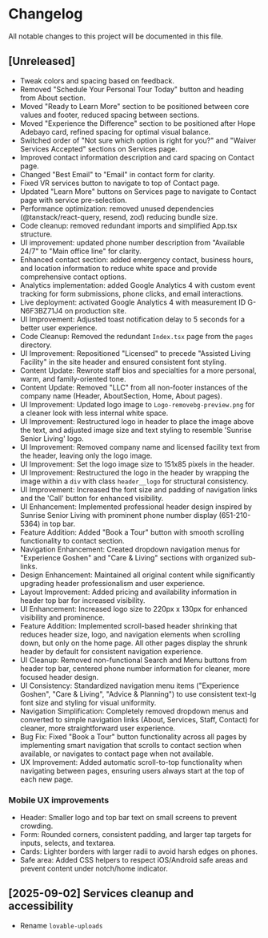 # Changelog

All notable changes to this project will be documented in this file.

## [Unreleased]
- Tweak colors and spacing based on feedback.
- Removed "Schedule Your Personal Tour Today" button and heading from About section.
- Moved "Ready to Learn More" section to be positioned between core values and footer, reduced spacing between sections.
- Moved "Experience the Difference" section to be positioned after Hope Adebayo card, refined spacing for optimal visual balance.
- Switched order of "Not sure which option is right for you?" and "Waiver Services Accepted" sections on Services page.
- Improved contact information description and card spacing on Contact page.
- Changed "Best Email" to "Email" in contact form for clarity.
- Fixed VR services button to navigate to top of Contact page.
- Updated "Learn More" buttons on Services page to navigate to Contact page with service pre-selection.
- Performance optimization: removed unused dependencies (@tanstack/react-query, resend, zod) reducing bundle size.
- Code cleanup: removed redundant imports and simplified App.tsx structure.
- UI improvement: updated phone number description from "Available 24/7" to "Main office line" for clarity.
- Enhanced contact section: added emergency contact, business hours, and location information to reduce white space and provide comprehensive contact options.
- Analytics implementation: added Google Analytics 4 with custom event tracking for form submissions, phone clicks, and email interactions.
- Live deployment: activated Google Analytics 4 with measurement ID G-N6F3BZ71J4 on production site.
- UI Improvement: Adjusted toast notification delay to 5 seconds for a better user experience.
- Code Cleanup: Removed the redundant `Index.tsx` page from the `pages` directory.
- UI Improvement: Repositioned "Licensed" to precede "Assisted Living Facility" in the site header and ensured consistent font styling.
- Content Update: Rewrote staff bios and specialties for a more personal, warm, and family-oriented tone.
- Content Update: Removed "LLC" from all non-footer instances of the company name (Header, AboutSection, Home, About pages).
- UI Improvement: Updated logo image to `Logo-removebg-preview.png` for a cleaner look with less internal white space.
- UI Improvement: Restructured logo in header to place the image above the text, and adjusted image size and text styling to resemble 'Sunrise Senior Living' logo.
- UI Improvement: Removed company name and licensed facility text from the header, leaving only the logo image.
- UI Improvement: Set the logo image size to 151x85 pixels in the header.
- UI Improvement: Restructured the logo in the header by wrapping the image within a `div` with class `header__logo` for structural consistency.
- UI Improvement: Increased the font size and padding of navigation links and the 'Call' button for enhanced visibility.
- UI Enhancement: Implemented professional header design inspired by Sunrise Senior Living with prominent phone number display (651-210-5364) in top bar.
- Feature Addition: Added "Book a Tour" button with smooth scrolling functionality to contact section.
- Navigation Enhancement: Created dropdown navigation menus for "Experience Goshen" and "Care & Living" sections with organized sub-links.
- Design Enhancement: Maintained all original content while significantly upgrading header professionalism and user experience.
- Layout Improvement: Added pricing and availability information in header top bar for increased visibility.
- UI Enhancement: Increased logo size to 220px x 130px for enhanced visibility and prominence.
- Feature Addition: Implemented scroll-based header shrinking that reduces header size, logo, and navigation elements when scrolling down, but only on the home page. All other pages display the shrunk header by default for consistent navigation experience.
- UI Cleanup: Removed non-functional Search and Menu buttons from header top bar, centered phone number information for cleaner, more focused header design.
- UI Consistency: Standardized navigation menu items ("Experience Goshen", "Care & Living", "Advice & Planning") to use consistent text-lg font size and styling for visual uniformity.
- Navigation Simplification: Completely removed dropdown menus and converted to simple navigation links (About, Services, Staff, Contact) for cleaner, more straightforward user experience.
- Bug Fix: Fixed "Book a Tour" button functionality across all pages by implementing smart navigation that scrolls to contact section when available, or navigates to contact page when not available.
- UX Improvement: Added automatic scroll-to-top functionality when navigating between pages, ensuring users always start at the top of each new page.

### Mobile UX improvements
- Header: Smaller logo and top bar text on small screens to prevent crowding.
- Form: Rounded corners, consistent padding, and larger tap targets for inputs, selects, and textarea.
- Cards: Lighter borders with larger radii to avoid harsh edges on phones.
- Safe area: Added CSS helpers to respect iOS/Android safe areas and prevent content under notch/home indicator.

## [2025-09-02] Services cleanup and accessibility
- Rename `lovable-uploads`
